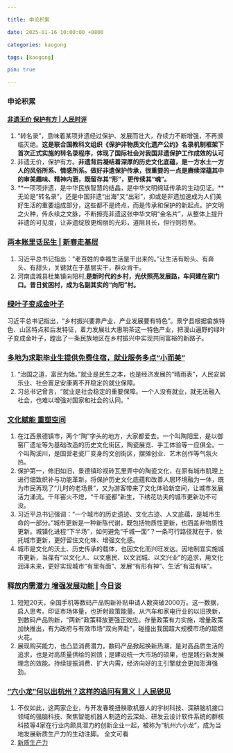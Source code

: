 ```yaml
---

title: 申论积累

date: 2025-01-16 10:00:00 +0800

categories: kaogong

tags: [kaogong]

pin: true

---
```


### 申论积累

#### [非遗无价 保护有方 | 人民时评](https://mp.weixin.qq.com/s/FFRZAQAeKcUffxy6XoGibg)

1. “转名录”，意味着某项非遗经过保护、发展而壮大，存续力不断增强，不再濒临灭绝。**这是联合国教科文组织《保护非物质文化遗产公约》名录机制框架下首次正式实施的转名录程序，体现了国际社会对我国非遗保护工作成效的认可**
2. 非遗无价，保护有方。**非遗背后凝结着深厚的历史文化底蕴，是一方水土一方人的风俗所系、情感所系。做好非遗保护传承，很重要的一点是赓续深蕴其中的审美趣味、精神内涵，既留存其“形”，更传续其“魂”。**
3. **一项项非遗，是中华民族智慧的结晶，是中华文明绵延传承的生动见证。**无论是“转名录”，还是中国非遗“出海”又“出彩”，抑或是非遗加速成为人们美好生活的重要组成部分，这些都不是终点，而是传承和保护的新起点。护文明之火种，传永续之文脉，不断擦亮非遗这张中华文明“金名片”，从整体上提升非遗的可见度，让非遗绽放更绚丽的光彩，道阻且长，但行则将至。

### [两本账里话民生 | 新春走基层](https://mp.weixin.qq.com/s/lCaVIKjBZT4sFFMb024bhQ)

1. 习近平总书记指出：“老百姓的幸福生活是干出来的。”让生活有盼头、有奔头、有甜头，关键就在于基层实干，群众肯干。
2. 河南虞城县杜集镇向阳村,**是新时代的乡村，光伏照亮发展路，车间建在家门口。昔日贫困村，成为名副其实的“向阳”村。**

### [绿叶子变成金叶子](https://mp.weixin.qq.com/s/gK1kaCfwPRQvKuPLMk1wOA)
习近平总书记指出，“乡村振兴要靠产业，产业发展要有特色”。景宁县根据畲族特色、山区特点和后发特征，着力发展壮大惠明茶这一特色产业，把漫山遍野的绿叶子变成金叶子，蹚出了一条民族地区在乡村振兴中实现共同富裕的新路子。

### [多地为求职毕业生提供免费住宿，就业服务多点“小而美”](https://mp.weixin.qq.com/s/wAnYAnw1bwqzqNC7f7Aw1w)
1. “治国之道，富民为始。”就业是民生之本，也是经济发展的“晴雨表”，人民安居乐业、社会富足安康离不开稳定的就业保障。
2. 习总书记曾言，“就业是社会稳定的重要保障。一个人没有就业，就无法融入社会，也难以增强对国家和社会的认同。"

### [文化赋能 重塑空间](https://mp.weixin.qq.com/s/QBw-zmWVpjGM-X8PG13deQ)
1. 在江西景德镇市，两个“陶”字头的地方，大家都爱去。一个叫陶阳里，是以御窑厂遗址等为基础改造的历史文化街区，陶瓷展览、手工体验等一应俱全。一个叫陶溪川，是国营老瓷厂变身的文创街区，摆摊创业、艺术创作等气氛火热。
2. 保护第一，修旧如旧，景德镇珍视砖瓦里弄中的陶瓷文化，在原有城市肌理上进行细致织补与功能革新，将保护历史文化底蕴和改善人居环境融为一体，既为市民再现了“儿时的老场景”，又为游客带来了文化体验新空间，让城市发展活力涌流。千年窑火不熄，“千年瓷都”新生，下绣花功夫的城市更新功不可没。
3. 习近平总书记强调：“一个城市的历史遗迹、文化古迹、人文底蕴，是城市生命的一部分。”城市更新是一种新陈代谢，既包括物质性更新，也涵盖非物质性更新。城镇化进程“下半场”，如何避免“千城一面”？一条可行路径就在于，依托城市更新，更好留住文化味、增强文化感。
4. 城市是文化的沃土、历史传承的载体，也因文化而兴旺发达。因地制宜实施城市更新，当葆有“以文化人、以文惠民、以文润城、以文兴业”的追求，用文化润泽未来，更好实现城市“有里有面”、发展“有形有神”、生活“有滋有味”。

### [释放内需潜力 增强发展动能 | 今日谈](https://mp.weixin.qq.com/s/76wFsJ4sLPCiH2lewbw4hw)
1. 短短20天，全国手机等数码产品购新补贴申请人数突破2000万。这一数据，启人思考。印证市场体量，也折射政策能量。从汽车和家电行业的以旧换新，到数码产品购新，“两新”政策释放更强正效应。存量政策有力实施，增量政策加快推出，有为政府与有效市场“双向奔赴”，碰撞出我国超大规模市场的超燃火花。
2. 展现购买能力，也凸显消费潜力。数码产品掀起换新热潮，是对高品质生活的追求，也是对高质量供给的回馈；是建设统一大市场的硕果，也是践行新发展理念的效能。持续提振消费、扩大内需，经济向好的主引擎就会更加澎湃强劲。

### [“六小龙”何以出杭州？这样的追问有意义丨人民锐见](https://mp.weixin.qq.com/s/RGExbuCTBUWKf7V7oKk2ig)
1. 不仅如此，这两家企业，与开发春晚扭秧歌机器人的宇树科技、深耕脑机接口领域的强脑科技、聚焦智能机器人制造的云深处、研发云设计软件系统的群核科技等4家在行业内颇具潜力的创新企业一起，被称为“杭州六小龙”，成为当地发展新质生产力的生动注脚。    全文可看
2. [新质生产力](https://www.ndrc.gov.cn/wsdwhfz/202402/t20240206_1363980.html)


